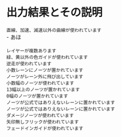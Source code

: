 # 出力結果とその説明

`直線、加速、減速以外の曲線が使われています`<br>
    - あほ<br><br>
`レイヤーが複数あります`<br>
`緑、黄以外の色ガイドが使われています`<br>
`逆走が使われています`<br>
`小数レーンにノーツが置かれています`<br>
`ノーツがレーン外に飛び出しています`<br>
`小数幅のノーツが使われています`<br>
`13幅以上のノーツが置かれています`<br>
`0幅のノーツが置かれています`<br>
`ノーツが公式ではありえないレーンに置かれています`<br>
`ノーツが公式ではありえないレーンに置かれています`<br>
`ダメージノーツが使われています`<br>
`矢印無しフリックが使われています`<br>
`フェードインガイドが使われています`<br>
